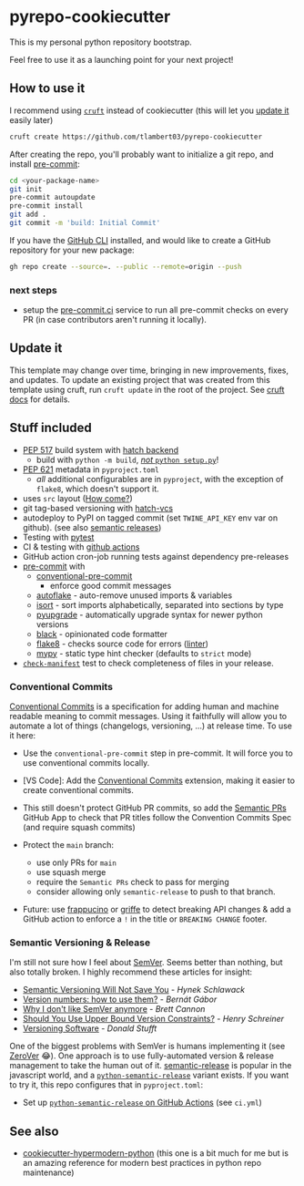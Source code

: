 # pyrepo-cookiecutter

This is my personal python repository bootstrap.

Feel free to use it as a launching point for your next project!

## How to use it

I recommend using [`cruft`](https://github.com/cruft/cruft) instead of
cookiecutter (this will let you [update it](#update-it) easily later)

```sh
cruft create https://github.com/tlambert03/pyrepo-cookiecutter
```

After creating the repo, you'll probably want to initialize a git repo, and
install [pre-commit](https://pre-commit.com/):

```sh
cd <your-package-name>
git init
pre-commit autoupdate
pre-commit install
git add .
git commit -m 'build: Initial Commit'
```

If you have the [GitHub CLI](https://cli.github.com/) installed, and would like
to create a GitHub repository for your new package:

```sh
gh repo create --source=. --public --remote=origin --push
```

### next steps

- setup the [pre-commit.ci](https://pre-commit.ci/) service to run all
  pre-commit checks on every PR (in case contributors aren't running it
  locally).

## Update it

This template may change over time, bringing in new improvements, fixes, and
updates.  To update an existing project that was created from this template
using cruft, run `cruft update` in the root of the project.  See [cruft
docs](https://cruft.github.io/cruft/#updating-a-project) for details.

## Stuff included

- [PEP 517](https://peps.python.org/pep-0517/) build system with [hatch
  backend](https://hatch.pypa.io/)
  - build with `python -m build`, [*not* `python
    setup.py`](https://blog.ganssle.io/articles/2021/10/setup-py-deprecated.html)!
- [PEP 621](https://peps.python.org/pep-0621/) metadata in `pyproject.toml`
  - *all* additional configurables are in `pyproject`, with the exception of
    `flake8`, which doesn't support it.
- uses `src` layout ([How come?](https://hynek.me/articles/testing-packaging/))
- git tag-based versioning with [hatch-vcs](https://github.com/ofek/hatch-vcs)
- autodeploy to PyPI on tagged commit (set `TWINE_API_KEY` env var on github).
  (see also [semantic releases](#semantic-versioning--release))
- Testing with [pytest](https://docs.pytest.org/en/7.1.x/)
- CI & testing with [github actions](https://docs.github.com/en/actions)
- GitHub action cron-job running tests against dependency pre-releases
- [pre-commit](https://pre-commit.com/) with
  - [conventional-pre-commit](https://github.com/compilerla/conventional-pre-commit)
    - enforce good commit messages
  - [autoflake](https://github.com/PyCQA/autoflake) - auto-remove unused imports
    & variables
  - [isort](https://github.com/PyCQA/isort) - sort imports alphabetically,
    separated into sections by type
  - [pyupgrade](https://github.com/asottile/pyupgrade) - automatically upgrade
    syntax for newer python versions
  - [black](https://github.com/psf/black) - opinionated code formatter
  - [flake8](https://github.com/PyCQA/flake8) - checks source code for errors
    ([linter](https://en.wikipedia.org/wiki/Lint_(software)))
  - [mypy](https://github.com/python/mypy) - static type hint checker (defaults
    to `strict` mode)
- [`check-manifest`](https://github.com/mgedmin/check-manifest) test to check
  completeness of files in your release.

### Conventional Commits

[Conventional Commits](https://www.conventionalcommits.org/en/v1.0.0/) is a
specification for adding human and machine readable meaning to commit messages.
Using it faithfully will allow you to automate a lot of things (changelogs,
versioning, ...) at release time. To use it here:

- Use the `conventional-pre-commit` step in pre-commit. It will force you to use
  conventional commits locally.
- [VS Code]: Add the [Conventional
  Commits](https://marketplace.visualstudio.com/items?itemName=vivaxy.vscode-conventional-commits)
  extension, making it easier to create conventional commits.
- This still doesn't protect GitHub PR commits, so add the [Semantic
  PRs](https://github.com/marketplace/semantic-prs) GitHub App to check that PR
  titles follow the Convention Commits Spec (and require squash commits)
- Protect the `main` branch:
  - use only PRs for `main`
  - use squash merge
  - require the `Semantic PRs` check to pass for merging
  - consider allowing only `semantic-release` to push to that branch.

- Future: use [frappucino](https://github.com/Carreau/frappuccino) or
  [griffe](https://github.com/mkdocstrings/griffe) to detect breaking API
  changes & add a GitHub action to enforce a `!` in the title or `BREAKING
  CHANGE` footer.

### Semantic Versioning & Release

I'm still not sure how I feel about [SemVer](https://semver.org/).  Seems better
than nothing, but also totally broken. I highly recommend these articles for
insight:

- [Semantic Versioning Will Not Save
  You](https://hynek.me/articles/semver-will-not-save-you/) - *Hynek Schlawack*
- [Version numbers: how to use
  them?](https://bernat.tech/posts/version-numbers/) - *Bernát Gábor*
- [Why I don't like SemVer anymore](https://snarky.ca/why-i-dont-like-semver/) -
  *Brett Cannon*
- [Should You Use Upper Bound Version
  Constraints?](https://iscinumpy.dev/post/bound-version-constraints/) - *Henry
  Schreiner*
- [Versioning Software](https://caremad.io/posts/2016/02/versioning-software/) -
  *Donald Stufft*

One of the biggest problems with SemVer is humans implementing it (see
[ZeroVer](https://0ver.org/) 😂). One approach is to use fully-automated version
& release management to take the human out of it.
[semantic-release](https://semantic-release.gitbook.io/semantic-release/) is
popular in the javascript world, and a
[`python-semantic-release`](https://python-semantic-release.readthedocs.io/)
variant exists. If you want to try it, this repo configures that in
`pyproject.toml`:

- Set up [`python-semantic-release` on GitHub
  Actions](https://python-semantic-release.readthedocs.io/en/latest/automatic-releases/github-actions.html)
  (see `ci.yml`)

## See also

- [cookiecutter-hypermodern-python](https://github.com/cjolowicz/cookiecutter-hypermodern-python)
  (this one is a bit much for me but is an amazing reference for modern best
  practices in python repo maintenance)
